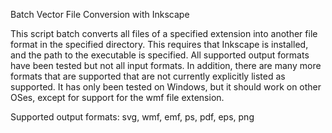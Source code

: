 Batch Vector File Conversion with Inkscape

This script batch converts all files of a specified extension into another file format in the specified directory.   This requires that Inkscape is installed, and the path to the executable is specified.  All supported output formats have been tested but not all input formats.  In addition, there are many more formats that are supported that are not currently explicitly listed as supported.  It has only been tested on Windows, but it should work on other OSes, except for support for the wmf file extension.

Supported output formats: svg, wmf, emf, ps, pdf, eps, png
